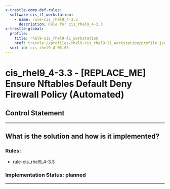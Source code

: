 ```yaml
---
x-trestle-comp-def-rules:
  software-cis_l1_workstation:
    - name: rule-cis_rhel9_4-3.3
      description: Rule for cis_rhel9_4-3.3
x-trestle-global:
  profile:
    title: rhel9-cis_rhel9-l1_workstation
    href: trestle://profiles/rhel9-cis_rhel9-l1_workstation/profile.json
  sort-id: cis_rhel9_4-03.03
---
```


# cis_rhel9_4-3.3 - \[REPLACE_ME\] Ensure Nftables Default Deny Firewall Policy (Automated)

## Control Statement

______________________________________________________________________

## What is the solution and how is it implemented?

<!-- For implementation status enter one of: implemented, partial, planned, alternative, not-applicable -->

<!-- Note that the list of rules under ### Rules: is read-only and changes will not be captured after assembly to JSON -->

<!-- Add control implementation description here for control: cis_rhel9_4-3.3 -->

### Rules:

  - rule-cis_rhel9_4-3.3

### Implementation Status: planned

______________________________________________________________________
